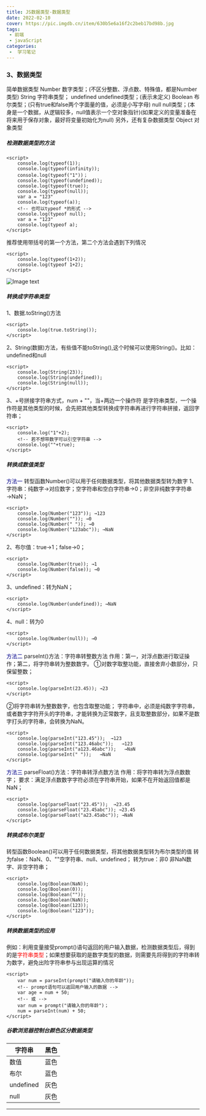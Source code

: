 ```yaml
---
title: JS数据类型-数据类型
date: 2022-02-10
cover: https://pic.imgdb.cn/item/630b5e6a16f2c2beb17bd98b.jpg
tags:
 - 前端
 - javaScript
categories:
 -  学习笔记
---
```


### 3、数据类型

简单数据类型
Number    数字类型；(不区分整数、浮点数、特殊值，都是Number类型)
String    字符串类型；
undefined undefined类型；(表示未定义)
Boolean   布尔类型；(只有true和false两个字面量的值，必须是小写字母)
null      null类型；(本身是一个数据，从逻辑较多，null值表示一个空对象指针)(如果定义的变量准备在将来用于保存对象，最好将变量初始化为null)
另外，还有复杂数据类型 
Object    对象类型

##### 检测数据类型的方法

```
<script>
    console.log(typeof(1)); 
    console.log(typeof(infinity));
    console.log(typeof("1"))；
    console.log(typeof(undefined));
    console.log(typeof(true));
    console.log(typeof(null));
    var a = "123"
    console.log(typeof(a));
    <!-- 也可以typeof *的形式 -->
    console.log(typeof null);
    var a = "123"
    console.log(typeof a);
</script>
```

推荐使用带括号的第一个方法，第二个方法会遇到下列情况

```
<script>
    console.log(typeof(1+2));
    console.log(typeof 1+2);
</script>
```

![Image text](https://gitee.com/Mxinzhijie/lgnote-image/blob/master/js-part-1/dateTest.jpg)

##### 转换成字符串类型

1、数据.toString()方法

```
<script>
    console.log(true.toString());
</script>
```

2、String(数据)方法，有些值不能toString(),这个时候可以使用String()。比如：undefined和null

```
<script>
    console.log(String(23));
    console.log(String(undefined));
    console.log(String(null));
</script>
```

3、+号拼接字符串方式，num + ""，当+两边一个操作符 是字符串类型，一个操作符是其他类型的时候，会先把其他类型转换成字符串再进行字符串拼接，返回字符串；

```
<script>
    console.log("1"+2);
    <!-- 若不想带数字可以引空字符串 -->
    console.log(""+true);
</script>
```

##### 转换成数值类型

<font color=darkblue>方法一</font>
转型函数Number()可以用于任何数据类型，将其他数据类型转为数字
1、字符串：纯数字→对应数字；空字符串和空白字符串→0；非空非纯数字字符串→NaN；

```
<script>
    console.log(Number("123")); →123
    console.log(Number("")); →0
    console.log(Number(" ")); →0
    console.log(Number("123abc")); →NaN
</script>
```

2、布尔值：true→1；false→0；

```
<script>
    console.log(Number(true)); →1
    console.log(Number(false)); →0
</script>
```

3、undefined：转为NaN；

```
<script>
    console.log(Number(undefined)); →NaN
</script>
```

4、null：转为0

```
<script>
    console.log(Number(null)); →0
</script>
```

<font color=darkblue>方法二</font>
parseInt()方法：字符串转整数方法
作用：第一，对浮点数进行取证操作；第二，将字符串转为整数数字。
①对数字取整功能，直接舍弃小数部分，只保留整数；

```
<script>
    console.log(parseInt(23.45)); →23
</script>
```

②将字符串转为整数数字，也包含取整功能；
字符串中，必须是纯数字字符串，或者数字字符开头的字符串，才能转换为正常数字，且支取整数部分，如果不是数字打头的字符串，会转换为NaN。

```
<script>
    console.log(parseInt("123.45"));  →123
    console.log(parseInt("123.46abc"));   →123
    console.log(parseInt("a123.46abc"));   →NaN
    console.log(parseInt(" "));   →NaN
</script>
```

<font color=darkblue>方法三</font>
parseFloat()方法：字符串转浮点数方法
作用：将字符串转为浮点数数字；
要求：满足浮点数数字字符必须在字符串开始，如果不在开始返回值都是NaN；

```
<script>
    console.log(parseFloat("23.45"));  →23.45
    console.log(parseFloat("23.45abc")); →23.45
    console.log(parseFloat("a23.45abc")); →NaN
</script>
```




##### 转换成布尔类型

转型函数Boolean()可以用于任何数据类型，将其他数据类型转为布尔类型的值
转为false：NaN、0、""空字符串、null、undefined；
转为true：非0 非NaN数字、非空字符串；

```
<script>
    console.log(Boolean(NaN));
    console.log(Boolean(0));
    console.log(Boolean(""));
    console.log(Boolean(NaN));
    console.log(Boolean(123));
    console.log(Boolean("123"));
</script>
```

##### 转换数据类型的应用

例如：利用变量接受prompt()语句返回的用户输入数据，检测数据类型后，得到的是<font color=red>字符串类型</font>；如果想要获取的是数字类型的数据，则需要先将得到的字符串转为数字，避免出险字符串参与出现运算的情况

```
<script>
    var num = parseInt(prompt("请输入你的年龄"));
    <!-- prompt语句可以返回用户输入的数据 -->
    var age = num + 50;
    <!-- 或 -->
    var num = prompt("请输入你的年龄")；
    num = parseInt(num) + 50;
</script>
```

##### 谷歌浏览器控制台颜色区分数据类型

| 字符串    | 黑色 |
| --------- | ---- |
| 数值      | 蓝色 |
| 布尔      | 蓝色 |
| undefined | 灰色 |
| null      | 灰色 |

***
